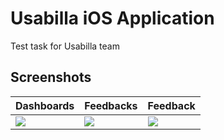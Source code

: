 # Usabilla iOS Application
Test task for Usabilla team

## Screenshots

 |  Dashboards  |  Feedbacks | Feedback |
 | ------------- | ------------- | ------------- |
 | ![](https://api.monosnap.com/rpc/file/download?id=g3I1FCfDIcT0Se6gFeOQNyO8c90BJ4) | ![](https://api.monosnap.com/rpc/file/download?id=iyCkuUuAbzaJ8w4j9al3vzAAQGmr65) | ![](https://api.monosnap.com/rpc/file/download?id=zO7KAeIZ89Lr8snY3Ctt6LmXI19sl2) |